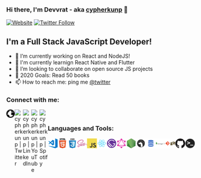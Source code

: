 ### Hi there, I'm Devvrat - aka [cypherkunp][website] 👋 

[![Website](https://img.shields.io/website?label=cypherkunp.github.io&style=for-the-badge&url=https%3A%2F%2Fcypherkunp.github.io)](https://cypherkunp.github.io)
[![Twitter Follow](https://img.shields.io/twitter/follow/cypherkunp?color=1DA1F2&logo=twitter&style=for-the-badge)](https://twitter.com/intent/follow?original_referer=https%3A%2F%2Fgithub.com%2Fcypherkunp&screen_name=cypherkunp)

## I'm a Full Stack JavaScript Developer!

- 🔭  I’m currently working on React and NodeJS!
- 🌱  I'm currently learnign React Native and Flutter
- 👯  I’m looking to collaborate on open source JS projects
- 🥅  2020 Goals: Read 50 books
- 📫  How to reach me: ping me [@twitter][twitter]

### Connect with me:

[<img align="left" alt="cypherkunp.github.io" width="22px" src="https://raw.githubusercontent.com/iconic/open-iconic/master/svg/globe.svg" />][website]
[<img align="left" alt="cypherkunp | Twitter" width="22px" src="https://cdn.jsdelivr.net/npm/simple-icons@v3/icons/twitter.svg" />][twitter]
[<img align="left" alt="cypherkunp | LinkedIn" width="22px" src="https://cdn.jsdelivr.net/npm/simple-icons@v3/icons/linkedin.svg" />][linkedin]
[<img align="left" alt="cypherkunp | YouTube" width="22px" src="https://cdn.jsdelivr.net/npm/simple-icons@v3/icons/youtube.svg" />][youtube]
[<img align="left" alt="cypherkunp | Spotify" width="22px" src="https://cdn.jsdelivr.net/npm/simple-icons@v3/icons/spotify.svg" />][spotify]

<br />

### Languages and Tools:

<img align="left" alt="Visual Studio Code" width="26px" src="https://raw.githubusercontent.com/github/explore/80688e429a7d4ef2fca1e82350fe8e3517d3494d/topics/visual-studio-code/visual-studio-code.png" />
<img align="left" alt="HTML5" width="26px" src="https://raw.githubusercontent.com/github/explore/80688e429a7d4ef2fca1e82350fe8e3517d3494d/topics/html/html.png" />
<img align="left" alt="CSS3" width="26px" src="https://raw.githubusercontent.com/github/explore/80688e429a7d4ef2fca1e82350fe8e3517d3494d/topics/css/css.png" />
<img align="left" alt="Sass" width="26px" src="https://raw.githubusercontent.com/github/explore/80688e429a7d4ef2fca1e82350fe8e3517d3494d/topics/sass/sass.png" />
<img align="left" alt="JavaScript" width="26px" src="https://raw.githubusercontent.com/github/explore/80688e429a7d4ef2fca1e82350fe8e3517d3494d/topics/javascript/javascript.png" />
<img align="left" alt="React" width="26px" src="https://raw.githubusercontent.com/github/explore/80688e429a7d4ef2fca1e82350fe8e3517d3494d/topics/react/react.png" />
<img align="left" alt="Gatsby" width="26px" src="https://raw.githubusercontent.com/github/explore/e94815998e4e0713912fed477a1f346ec04c3da2/topics/gatsby/gatsby.png" />
<img align="left" alt="GraphQL" width="26px" src="https://raw.githubusercontent.com/github/explore/80688e429a7d4ef2fca1e82350fe8e3517d3494d/topics/graphql/graphql.png" />
<img align="left" alt="Node.js" width="26px" src="https://raw.githubusercontent.com/github/explore/80688e429a7d4ef2fca1e82350fe8e3517d3494d/topics/nodejs/nodejs.png" />
<img align="left" alt="Deno" width="26px" src="https://raw.githubusercontent.com/github/explore/361e2821e2dea67711cde99c9c40ed357061cf27/topics/deno/deno.png" />
<img align="left" alt="SQL" width="26px" src="https://raw.githubusercontent.com/github/explore/80688e429a7d4ef2fca1e82350fe8e3517d3494d/topics/sql/sql.png" />
<img align="left" alt="MongoDB" width="26px" src="https://raw.githubusercontent.com/github/explore/80688e429a7d4ef2fca1e82350fe8e3517d3494d/topics/mongodb/mongodb.png" />
<img align="left" alt="Git" width="26px" src="https://raw.githubusercontent.com/github/explore/80688e429a7d4ef2fca1e82350fe8e3517d3494d/topics/git/git.png" />
<img align="left" alt="GitHub" width="26px" src="https://raw.githubusercontent.com/github/explore/78df643247d429f6cc873026c0622819ad797942/topics/github/github.png" />
<img align="left" alt="Terminal" width="26px" src="https://raw.githubusercontent.com/github/explore/80688e429a7d4ef2fca1e82350fe8e3517d3494d/topics/terminal/terminal.png" />

<br />
<br />

[website]: https://cypherkunp.github.io
[youtube]: https://www.youtube.com/channel/UCeUQ0WbxBBBnulyLBhCupkw
[twitter]: https://twitter.com/cypherkunp
[linkedin]: https://www.linkedin.com/in/devvratshukla/
[spotify]: https://open.spotify.com/playlist/07uydAJk8puPo5EC9gPNbh?si=eQFwQhTJRE-R35NiDxWr0w
